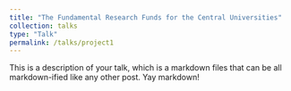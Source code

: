 ```yaml
---
title: "The Fundamental Research Funds for the Central Universities"
collection: talks
type: "Talk"
permalink: /talks/project1
---
```


This is a description of your talk, which is a markdown files that can be all markdown-ified like any other post. Yay markdown!
